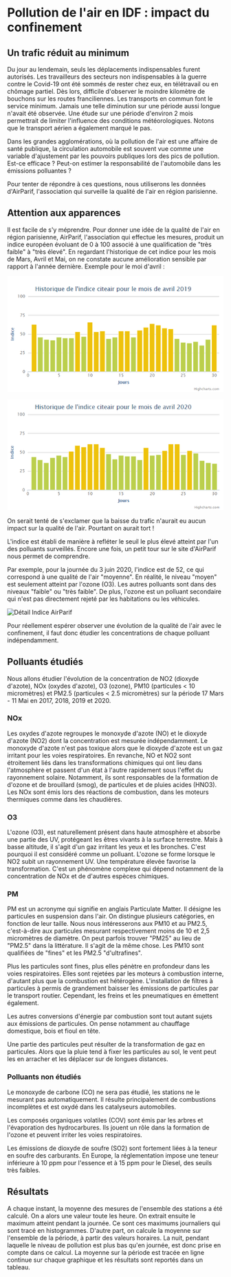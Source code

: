 # Pollution de l'air en IDF : impact du confinement

## Un trafic réduit au minimum

Du jour au lendemain, seuls les déplacements indispensables furent autorisés. 
Les travailleurs des secteurs non indispensables à la guerre contre le Covid-19 ont été sommés de rester chez eux, en télétravail ou en chômage partiel. 
Dès lors, difficile d'observer le moindre kilomètre de bouchons sur les routes franciliennes. 
Les transports en commun font le service minimum. Jamais une telle diminution sur une période aussi longue n'avait été observée. 
Une étude sur une période d'environ 2 mois permettrait de limiter l'influence des conditions météorologiques. 
Notons que le transport aérien a également marqué le pas.

Dans les grandes agglomérations, où la pollution de l'air est une affaire de santé publique, la circulation automobile est souvent vue comme une variable d'ajustement par les pouvoirs publiques lors des pics de pollution. 
Est-ce efficace ? Peut-on estimer la responsabilité de l'automobile dans les émissions polluantes ?

Pour tenter de répondre à ces questions, nous utiliserons les données d'AirParif, l'association qui surveille la qualité de l'air en région parisienne.

## Attention aux apparences

Il est facile de s'y méprendre. Pour donner une idée de la qualité de l'air en région parisienne, AirParif, l'association qui effectue les mesures, produit un indice européen évoluant de 0 à 100 associé à une qualification de "très faible" à "très élevé". 
En regardant l'historique de cet indice pour les mois de Mars, Avril et Mai, on ne constate aucune amélioration sensible par rapport à l'année dernière. 
Exemple pour le moi d'avril :

![Indices Avril 2019](imgs_article/indice_avril_2019.png)

![Indices Avril 2020](imgs_article/indice_avril_2020.png)

On serait tenté de s'exclamer que la baisse du trafic n'aurait eu aucun impact sur la qualité de l'air. Pourtant on aurait tort !

L'indice est établi de manière à refléter le seuil le plus élevé atteint par l'un des polluants surveillés. Encore une fois, un petit tour sur le site d'AirParif nous permet de comprendre.

Par exemple, pour la journée du 3 juin 2020, l'indice est de 52, ce qui correspond à une qualité de l'air "moyenne". En réalité, le niveau "moyen" est seulement atteint par l'ozone (O3). Les autres polluants sont dans des niveaux "faible" ou "très faible". De plus, l'ozone est un polluant secondaire qui n'est pas directement rejeté par les habitations ou les véhicules.

![Détail Indice AirParif](imgs_article/détail_indice_airparif.png)

Pour réellement espérer observer une évolution de la qualité de l'air avec le confinement, il faut donc étudier les concentrations de chaque polluant indépendamment.

## Polluants étudiés

Nous allons étudier l'évolution de la concentration de NO2 (dioxyde d'azote), NOx (oxydes d'azote), O3 (ozone), PM10 (particules < 10 micromètres) et PM2.5 (particules < 2.5 micromètres) sur la période 17 Mars - 11 Mai en 2017, 2018, 2019 et 2020.

### NOx

Les oxydes d'azote regroupes le monoxyde d'azote (NO) et le dioxyde d'azote (NO2) dont la concentration est mesurée indépendamment. Le monoxyde d'azote n'est pas toxique alors que le dioxyde d'azote est un gaz irritant pour les voies respiratoires. En revanche, NO et NO2 sont étroitement liés dans les transformations chimiques qui ont lieu dans l'atmosphère et passent d'un état à l'autre rapidement sous l'effet du rayonnement solaire. Notamment, ils sont responsables de la formation de d'ozone et de brouillard (smog), de particules et de pluies acides (HNO3). Les NOx sont émis lors des réactions de combustion, dans les moteurs thermiques comme dans les chaudières.

### O3

L'ozone (O3), est naturellement présent dans haute atmosphère et absorbe une partie des UV, protégeant les êtres vivants à la surface terrestre. Mais à basse altitude, il s'agit d'un gaz irritant les yeux et les bronches. C'est pourquoi il est considéré comme un polluant. L'ozone se forme lorsque le NO2 subit un rayonnement UV. Une température élevée favorise la transformation. C'est un phénomène complexe qui dépend notamment de la concentration de NOx et de d'autres espèces chimiques.

### PM

PM est un acronyme qui signifie en anglais Particulate Matter. Il désigne les particules en suspension dans l'air. On distingue plusieurs catégories, en fonction de leur taille. Nous nous intéresserons aux PM10 et au PM2.5, c'est-à-dire aux particules mesurant respectivement moins de 10 et 2,5 micromètres de diamètre. On peut parfois trouver "PM25" au lieu de "PM2.5" dans la littérature. Il s'agit de la même chose. Les PM10 sont qualifiées de "fines" et les PM2.5 "d'ultrafines".

Plus les particules sont fines, plus elles pénètre en profondeur dans les voies respiratoires. Elles sont rejetées par les moteurs à combustion interne, d'autant plus que la combustion est hétérogène. L'installation de filtres à particules à permis de grandement baisser les émissions de particules par le transport routier. Cependant, les freins et les pneumatiques en émettent également. 

Les autres conversions d'énergie par combustion sont tout autant sujets aux émissions de particules. On pense notamment au chauffage domestique, bois et fioul en tête.

Une partie des particules peut résulter de la transformation de gaz en particules. Alors que la pluie tend à fixer les particules au sol, le vent peut les en arracher et les déplacer sur de longues distances.

### Polluants non étudiés

Le monoxyde de carbone (CO) ne sera pas étudié, les stations ne le mesurant pas automatiquement. Il résulte principalement de combustions incomplètes et est oxydé dans les catalyseurs automobiles.

Les composés organiques volatiles (COV) sont émis par les arbres et l'évaporation des hydrocarbures. Ils jouent un rôle dans la formation de l'ozone et peuvent irriter les voies respiratoires.

Les émissions de dioxyde de soufre (SO2) sont fortement liées à la teneur en soufre des carburants. En Europe, la réglementation impose une teneur inférieure à 10 ppm pour l'essence et à 15 ppm pour le Diesel, des seuils très faibles.

## Résultats

A chaque instant, la moyenne des mesures de l'ensemble des stations a été calculé. On a alors une valeur toute les heure. On extrait ensuite le maximum atteint pendant la journée. Ce sont ces maximums journaliers qui sont tracé en histogrammes. D'autre part, on calcule la moyenne sur l'ensemble de la période, à partir des valeurs horaires. La nuit, pendant laquelle le niveau de pollution est plus bas qu'en journée, est donc prise en compte dans ce calcul. La moyenne sur la période est tracée en ligne continue sur chaque graphique et les résultats sont reportés dans un tableau.



